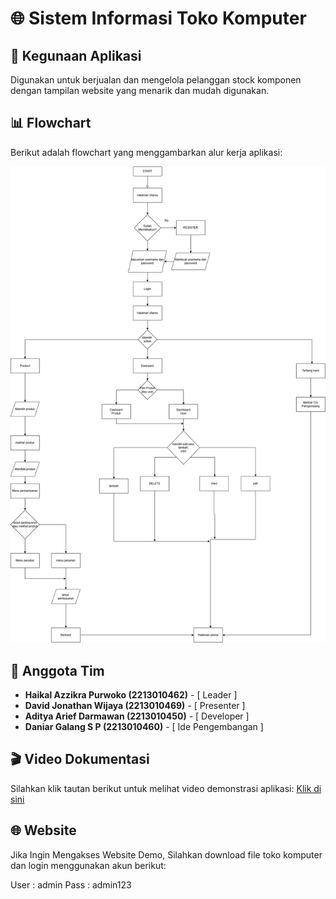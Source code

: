 # 🌐 Sistem Informasi Toko Komputer

## 📝 Kegunaan Aplikasi
Digunakan untuk berjualan dan mengelola pelanggan stock komponen dengan tampilan website yang menarik dan mudah digunakan.

## 📊 Flowchart
Berikut adalah flowchart yang menggambarkan alur kerja aplikasi:

![Flowchart](https://github.com/kampusriset/22h_flask_informasi_toko_komputer/blob/main/flowchart.png)

## 📝 Anggota Tim
- **Haikal Azzikra Purwoko (2213010462)** - [ Leader ]
- **David Jonathan Wijaya (2213010469)** - [ Presenter ]
- **Aditya Arief Darmawan (2213010450)** - [ Developer ]
- **Daniar Galang S P (2213010460)** - [ Ide Pengembangan ]

## 🎬 Video Dokumentasi
Silahkan klik tautan berikut untuk melihat video demonstrasi aplikasi:
[Klik di sini]((https://youtu.be/VAJHexYkKdE))

## 🌐 Website
Jika Ingin Mengakses Website Demo, Silahkan download file toko komputer dan login menggunakan akun berikut:

User : admin
Pass : admin123
